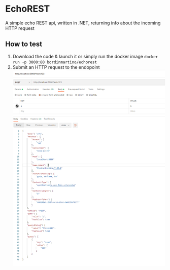# EchoREST
A simple echo REST api, written in .NET, returning info about the incoming HTTP request

## How to test

 1. Download the code & launch it or simply run the docker image `docker run -p 3000:80 bordinmartino/echorest`
 2. Submit an HTTP request to the endopoint
![enter image description here](https://raw.githubusercontent.com/martinobordin/EchoREST/master/Screenshot.png)
